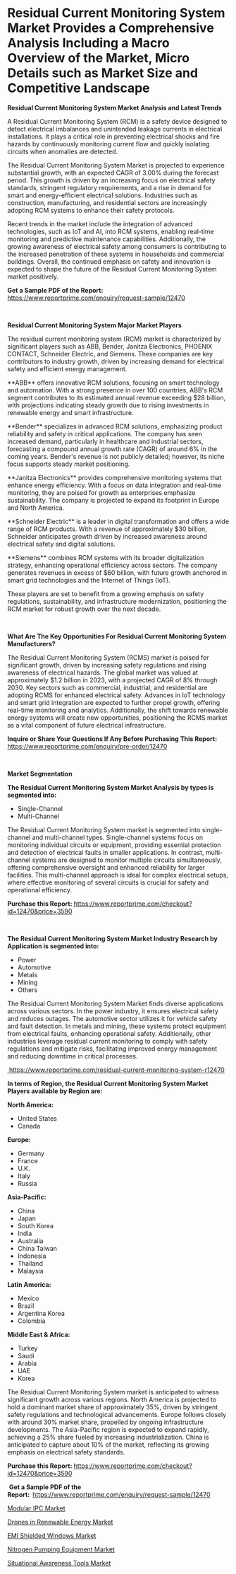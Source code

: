 <p><h1>Residual Current Monitoring System Market Provides a Comprehensive Analysis Including a Macro Overview of the Market, Micro Details such as Market Size and Competitive Landscape</h1></p><p><strong>Residual Current Monitoring System Market Analysis and Latest Trends</strong></p>
<p><p>A Residual Current Monitoring System (RCM) is a safety device designed to detect electrical imbalances and unintended leakage currents in electrical installations. It plays a critical role in preventing electrical shocks and fire hazards by continuously monitoring current flow and quickly isolating circuits when anomalies are detected.</p><p>The Residual Current Monitoring System Market is projected to experience substantial growth, with an expected CAGR of 3.00% during the forecast period. This growth is driven by an increasing focus on electrical safety standards, stringent regulatory requirements, and a rise in demand for smart and energy-efficient electrical solutions. Industries such as construction, manufacturing, and residential sectors are increasingly adopting RCM systems to enhance their safety protocols.</p><p>Recent trends in the market include the integration of advanced technologies, such as IoT and AI, into RCM systems, enabling real-time monitoring and predictive maintenance capabilities. Additionally, the growing awareness of electrical safety among consumers is contributing to the increased penetration of these systems in households and commercial buildings. Overall, the continued emphasis on safety and innovation is expected to shape the future of the Residual Current Monitoring System market positively.</p></p>
<p><strong>Get a Sample PDF of the Report:&nbsp;</strong> <a href="https://www.reportprime.com/enquiry/request-sample/12470?utm_campaign=3116&utm_medium=2&utm_source=Github&utm_content=ia&utm_term=18032025&utm_id=residual-current-monitoring-system">https://www.reportprime.com/enquiry/request-sample/12470</a></p>
<p>&nbsp;</p>
<p><strong>Residual Current Monitoring System Major Market Players</strong></p>
<p><p>The residual current monitoring system (RCM) market is characterized by significant players such as ABB, Bender, Janitza Electronics, PHOENIX CONTACT, Schneider Electric, and Siemens. These companies are key contributors to industry growth, driven by increasing demand for electrical safety and efficient energy management.</p><p>**ABB** offers innovative RCM solutions, focusing on smart technology and automation. With a strong presence in over 100 countries, ABB's RCM segment contributes to its estimated annual revenue exceeding $28 billion, with projections indicating steady growth due to rising investments in renewable energy and smart infrastructure.</p><p>**Bender** specializes in advanced RCM solutions, emphasizing product reliability and safety in critical applications. The company has seen increased demand, particularly in healthcare and industrial sectors, forecasting a compound annual growth rate (CAGR) of around 6% in the coming years. Bender's revenue is not publicly detailed; however, its niche focus supports steady market positioning.</p><p>**Janitza Electronics** provides comprehensive monitoring systems that enhance energy efficiency. With a focus on data integration and real-time monitoring, they are poised for growth as enterprises emphasize sustainability. The company is projected to expand its footprint in Europe and North America.</p><p>**Schneider Electric** is a leader in digital transformation and offers a wide range of RCM products. With a revenue of approximately $30 billion, Schneider anticipates growth driven by increased awareness around electrical safety and digital solutions.</p><p>**Siemens** combines RCM systems with its broader digitalization strategy, enhancing operational efficiency across sectors. The company generates revenues in excess of $60 billion, with future growth anchored in smart grid technologies and the Internet of Things (IoT).</p><p>These players are set to benefit from a growing emphasis on safety regulations, sustainability, and infrastructure modernization, positioning the RCM market for robust growth over the next decade.</p></p>
<p>&nbsp;</p>
<p><strong>What Are The Key Opportunities For Residual Current Monitoring System Manufacturers?</strong></p>
<p><p>The Residual Current Monitoring System (RCMS) market is poised for significant growth, driven by increasing safety regulations and rising awareness of electrical hazards. The global market was valued at approximately $1.2 billion in 2023, with a projected CAGR of 8% through 2030. Key sectors such as commercial, industrial, and residential are adopting RCMS for enhanced electrical safety. Advances in IoT technology and smart grid integration are expected to further propel growth, offering real-time monitoring and analytics. Additionally, the shift towards renewable energy systems will create new opportunities, positioning the RCMS market as a vital component of future electrical infrastructure.</p></p>
<p><strong>Inquire or Share Your Questions If Any Before Purchasing This Report:</strong> <a href="https://www.reportprime.com/enquiry/pre-order/12470?utm_campaign=3116&utm_medium=2&utm_source=Github&utm_content=ia&utm_term=18032025&utm_id=residual-current-monitoring-system">https://www.reportprime.com/enquiry/pre-order/12470</a></p>
<p>&nbsp;</p>
<p><strong>Market Segmentation</strong></p>
<p><strong>The Residual Current Monitoring System Market Analysis by types is segmented into:</strong></p>
<p><ul><li>Single-Channel</li><li>Multi-Channel</li></ul></p>
<p><p>The Residual Current Monitoring System market is segmented into single-channel and multi-channel types. Single-channel systems focus on monitoring individual circuits or equipment, providing essential protection and detection of electrical faults in smaller applications. In contrast, multi-channel systems are designed to monitor multiple circuits simultaneously, offering comprehensive oversight and enhanced reliability for larger facilities. This multi-channel approach is ideal for complex electrical setups, where effective monitoring of several circuits is crucial for safety and operational efficiency.</p></p>
<p><strong>Purchase this Report:&nbsp;</strong><a href="https://www.reportprime.com/checkout?id=12470&price=3590&utm_campaign=3116&utm_medium=2&utm_source=Github&utm_content=ia&utm_term=18032025&utm_id=residual-current-monitoring-system">https://www.reportprime.com/checkout?id=12470&price=3590</a></p>
<p>&nbsp;</p>
<p><strong>The Residual Current Monitoring System Market Industry Research by Application is segmented into:</strong></p>
<p><ul><li>Power</li><li>Automotive</li><li>Metals</li><li>Mining</li><li>Others</li></ul></p>
<p><p>The Residual Current Monitoring System Market finds diverse applications across various sectors. In the power industry, it ensures electrical safety and reduces outages. The automotive sector utilizes it for vehicle safety and fault detection. In metals and mining, these systems protect equipment from electrical faults, enhancing operational safety. Additionally, other industries leverage residual current monitoring to comply with safety regulations and mitigate risks, facilitating improved energy management and reducing downtime in critical processes.</p></p>
<p><a href="https://www.reportprime.com/residual-current-monitoring-system-r12470?utm_campaign=3116&utm_medium=2&utm_source=Github&utm_content=ia&utm_term=18032025&utm_id=residual-current-monitoring-system">&nbsp;https://www.reportprime.com/residual-current-monitoring-system-r12470</a></p>
<p><strong>In terms of Region, the Residual Current Monitoring System Market Players available by Region are:</strong></p>
<p>
    <p> <strong> North America: </strong>
        <ul>
            <li>United States</li>
            <li>Canada</li>
        </ul>
        </p> 
    <p> <strong> Europe: </strong>
        <ul>
            <li>Germany</li>
            <li>France</li>
            <li>U.K.</li>
            <li>Italy</li>
            <li>Russia</li>
        </ul>
        </p> 
    <p> <strong> Asia-Pacific: </strong>
        <ul>
            <li>China</li>
            <li>Japan</li>
            <li>South Korea</li>
            <li>India</li>
            <li>Australia</li>
            <li>China Taiwan</li>
            <li>Indonesia</li>
            <li>Thailand</li>
            <li>Malaysia</li>
        </ul>
        </p> 
    <p> <strong> Latin America: </strong>
        <ul>
            <li>Mexico</li>
            <li>Brazil</li>
            <li>Argentina Korea</li>
            <li>Colombia</li>
        </ul>
        </p> 
    <p> <strong> Middle East & Africa: </strong>
        <ul>
            <li>Turkey</li>
            <li>Saudi</li>
            <li>Arabia</li>
            <li>UAE</li>
            <li>Korea</li>
        </ul>
    </p>
    </p>
<p><p>The Residual Current Monitoring System market is anticipated to witness significant growth across various regions. North America is projected to hold a dominant market share of approximately 35%, driven by stringent safety regulations and technological advancements. Europe follows closely with around 30% market share, propelled by ongoing infrastructure developments. The Asia-Pacific region is expected to expand rapidly, achieving a 25% share fueled by increasing industrialization. China is anticipated to capture about 10% of the market, reflecting its growing emphasis on electrical safety standards.</p></p>
<p><strong>Purchase this Report: </strong><a href="https://www.reportprime.com/checkout?id=12470&price=3590&utm_campaign=3116&utm_medium=2&utm_source=Github&utm_content=ia&utm_term=18032025&utm_id=residual-current-monitoring-system">https://www.reportprime.com/checkout?id=12470&price=3590</a></p>
<p>&nbsp;<strong>Get a Sample PDF of the Report:&nbsp;&nbsp;</strong><a href="https://www.reportprime.com/enquiry/request-sample/12470?utm_campaign=3116&utm_medium=2&utm_source=Github&utm_content=ia&utm_term=18032025&utm_id=residual-current-monitoring-system">https://www.reportprime.com/enquiry/request-sample/12470</a></p>
<p><strong></strong></p>
<p><p><a href="https://www.linkedin.com/pulse/modular-ipc-market-growth-outlook-122cagr-challenges-sales-cxuic?utm_campaign=3116&utm_medium=2&utm_source=Github&utm_content=ia&utm_term=18032025&utm_id=residual-current-monitoring-system">Modular IPC Market</a></p><p><a href="https://www.linkedin.com/pulse/examining-drones-renewable-energy-market-manufacturing-segments-ztsof?utm_campaign=3116&utm_medium=2&utm_source=Github&utm_content=ia&utm_term=18032025&utm_id=residual-current-monitoring-system">Drones in Renewable Energy Market</a></p><p><a href="https://www.linkedin.com/pulse/comprehensive-emi-shielded-windows-market-report-2025-2032-shobc?utm_campaign=3116&utm_medium=2&utm_source=Github&utm_content=ia&utm_term=18032025&utm_id=residual-current-monitoring-system">EMI Shielded Windows Market</a></p><p><a href="https://www.linkedin.com/pulse/industry-insights-global-nitrogen-pumping-equipment-ohljf?utm_campaign=3116&utm_medium=2&utm_source=Github&utm_content=ia&utm_term=18032025&utm_id=residual-current-monitoring-system">Nitrogen Pumping Equipment Market</a></p><p><a href="https://www.linkedin.com/pulse/detailed-report-situational-awareness-tools-market-types-80fff?utm_campaign=3116&utm_medium=2&utm_source=Github&utm_content=ia&utm_term=18032025&utm_id=residual-current-monitoring-system">Situational Awareness Tools Market</a></p></p>